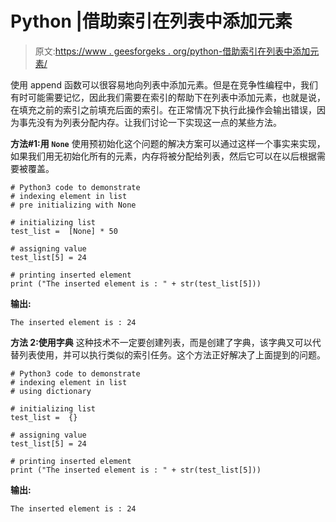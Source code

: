 # Python |借助索引在列表中添加元素

> 原文:[https://www . geesforgeks . org/python-借助索引在列表中添加元素/](https://www.geeksforgeeks.org/python-add-the-element-in-the-list-with-help-of-indexing/)

使用 append 函数可以很容易地向列表中添加元素。但是在竞争性编程中，我们有时可能需要记忆，因此我们需要在索引的帮助下在列表中添加元素，也就是说，在填充之前的索引之前填充后面的索引。在正常情况下执行此操作会输出错误，因为事先没有为列表分配内存。让我们讨论一下实现这一点的某些方法。

**方法#1:用 `None`**
使用预初始化这个问题的解决方案可以通过这样一个事实来实现，如果我们用无初始化所有的元素，内存将被分配给列表，然后它可以在以后根据需要被覆盖。

```
# Python3 code to demonstrate 
# indexing element in list
# pre initializing with None

# initializing list
test_list =  [None] * 50

# assigning value 
test_list[5] = 24 

# printing inserted element 
print ("The inserted element is : " + str(test_list[5]))
```

**输出:**

```
The inserted element is : 24

```

**方法 2:使用字典**
这种技术不一定要创建列表，而是创建了字典，该字典又可以代替列表使用，并可以执行类似的索引任务。这个方法正好解决了上面提到的问题。

```
# Python3 code to demonstrate 
# indexing element in list
# using dictionary

# initializing list
test_list =  {}

# assigning value 
test_list[5] = 24 

# printing inserted element 
print ("The inserted element is : " + str(test_list[5]))
```

**输出:**

```
The inserted element is : 24

```